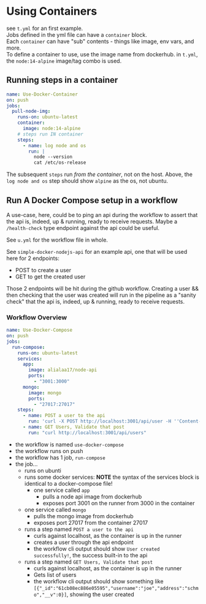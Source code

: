 # Using Containers
see `t.yml` for an first example.  
Jobs defined in the yml file can have a `container` block.  
Each `container` can have "sub" contents - things like image, env vars, and more.  
To define a container to use, use the image name from dockerhub. in `t.yml`, the `node:14-alpine` image/tag combo is used.  

## Running steps in a container
```yml
name: Use-Docker-Container
on: push
jobs:
  pull-node-img:
    runs-on: ubuntu-latest
    container: 
      image: node:14-alpine
    # steps run IN container
    steps:
      - name: log node and os
        run: |
          node --version
          cat /etc/os-release
```  
The subsequent `steps` run _from the container_, not on the host. Above, the `log node and os` step should show `alpine` as the os, not ubuntu.  

## Run A Docker Compose setup in a workflow
A use-case, here, could be to ping an api during the workflow to assert that the api is, indeed, up & running, ready to receive requests. Maybe a `/health-check` type endpoint against the api could be useful.   

See `u.yml` for the workflow file in whole.  

See `simple-docker-nodejs-api` for an example api, one that will be used here for 2 endpoints:
- POST to create a user
- GET to get the created user

Those 2 endpoints will be hit during the github workflow. Creating a user && then checking that the user was created will run in the pipeline as a "sanity check" that the api is, indeed, up & running, ready to receive requests.  

### Workflow Overview
```yml
name: Use-Docker-Compose
on: push
jobs:
  run-compose:
    runs-on: ubuntu-latest
    services:
      app:
        image: alialaa17/node-api
        ports: 
          - "3001:3000"
      mongo:
        image: mongo
        ports:
          - "27017:27017"
    steps:
      - name: POST a user to the api
        run: 'curl -X POST http://localhost:3001/api/user -H ''Content-Type: application/json'' -d ''{"username": "joe", "address":"schmo"}'''
      - name: GET Users, Validate that post
        run: "curl http://localhost:3001/api/users"
```
- the workflow is named `use-docker-compose`
- the workflow runs on push
- the workflow has 1 job, `run-compose`
- the job...
  - runs on ubunti
  - runs some docker services: **NOTE** the syntax of the services block is identical to a docker-compose file!
    - one service called `app`
      - pulls a node api image from dockerhub
      - exposes port 3001 on the runner from 3000 in the container
  - one service called `mongo`
    - pulls the mongo image from dockerhub
    - exposes port 27017 from the container 27017
  - runs a step named `POST a user to the api`
    - curls against localhost, as the container is up in the runner
    - creates a user through the api endpoint
    - the workflow cli output should show `User created successfully!`, the success built-in to the api
  - runs a step named `GET Users, Validate that post`
    - curls against localhost, as the container is up in the runner
    - Gets list of users
    - the workflow cli output should show something like `[{"_id":"61cb08ec886e05595","username":"joe","address":"schmo","__v":0}]`, showing the user created